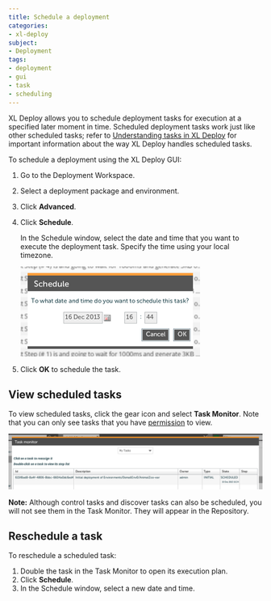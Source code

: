 ```yaml
---
title: Schedule a deployment
categories:
- xl-deploy
subject:
- Deployment
tags:
- deployment
- gui
- task
- scheduling
---
```


XL Deploy allows you to schedule deployment tasks for execution at a specified later moment in time. Scheduled deployment tasks work just like other scheduled tasks; refer to [Understanding tasks in XL Deploy](https://docs.xebialabs.com/xl-deploy/concept/understanding-tasks-in-xl-deploy.html#scheduling) for important information about the way XL Deploy handles scheduled tasks.

To schedule a deployment using the XL Deploy GUI:

1. Go to the Deployment Workspace.
1. Select a deployment package and environment.
1. Click **Advanced**.
1. Click **Schedule**.

    In the Schedule window, select the date and time that you want to execute the deployment task. Specify the time using your local timezone.

    ![Schedule Window](images/schedule-window.png)

1. Click **OK** to schedule the task.

## View scheduled tasks

To view scheduled tasks, click the gear icon and select **Task Monitor**. Note that you can only see tasks that you have [permission](/xl-deploy/concept/overview-of-security-in-xl-deploy.html#permissions) to view.

![Schedule Task Monitor](images/schedule-task-monitor.png)

**Note:** Although control tasks and discover tasks can also be scheduled, you will not see them in the Task Monitor. They will appear in the Repository.

## Reschedule a task

To reschedule a scheduled task:

1. Double the task in the Task Monitor to open its execution plan.
1. Click **Schedule**.
1. In the Schedule window, select a new date and time. 
